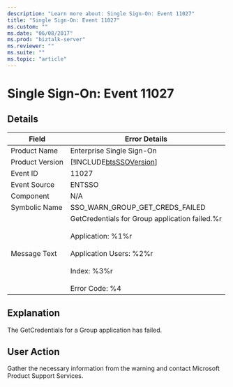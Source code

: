 ```yaml
---
description: "Learn more about: Single Sign-On: Event 11027"
title: "Single Sign-On: Event 11027"
ms.custom: ""
ms.date: "06/08/2017"
ms.prod: "biztalk-server"
ms.reviewer: ""
ms.suite: ""
ms.topic: "article"
---
```

# Single Sign-On: Event 11027
## Details  
  
| Field | Error Details|
|-----------------|---------------------------------------------------------------------------------------------------------------------------------------------------------------------|
|  Product Name   |                                                                      Enterprise Single Sign-On                                                                      |
| Product Version |                                                     [!INCLUDE[btsSSOVersion](../includes/btsssoversion-md.md)]                                                      |
|    Event ID     |                                                                                11027                                                                                |
|  Event Source   |                                                                               ENTSSO                                                                                |
|    Component    |                                                                                 N/A                                                                                 |
|  Symbolic Name  |                                                                   SSO_WARN_GROUP_GET_CREDS_FAILED                                                                   |
|  Message Text   | GetCredentials for Group application failed.%r<br /><br /> Application: %1%r<br /><br /> Application Users: %2%r<br /><br /> Index: %3%r<br /><br /> Error Code: %4 |
  
## Explanation  
 The GetCredentials for a Group application has failed.  
  
## User Action  
 Gather the necessary information from the warning and contact Microsoft Product Support Services.

